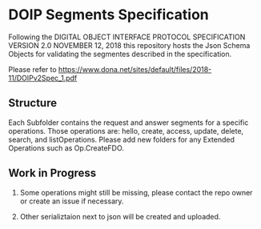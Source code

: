 # DOIP Segments Specification

Following the DIGITAL OBJECT INTERFACE PROTOCOL SPECIFICATION VERSION 2.0 NOVEMBER 12, 2018
this repository hosts the Json Schema Objects for validating the
segmentes described in the specification.

Please refer to https://www.dona.net/sites/default/files/2018-11/DOIPv2Spec_1.pdf

## Structure

Each Subfolder contains the request and answer segments for a specific operations.
Those operations are: hello, create, access, update, delete, search, and listOperations.
Please add new folders for any Extended Operations such as Op.CreateFDO.

## Work in Progress

1) Some operations might still be missing, please contact the repo owner or
create an issue if necessary. 

2) Other serializtaion next to json will be created and uploaded.
